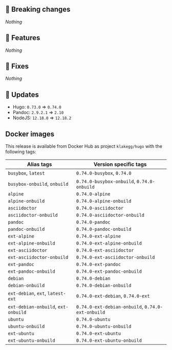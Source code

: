 ## :loudspeaker: Breaking changes

*Nothing*


## :tada: Features

*Nothing*


## :bug: Fixes

*Nothing*


## :heartbeat: Updates

* Hugo: `0.73.0` => `0.74.0`
* Pandoc: `2.9.2.1` => `2.10`
* NodeJS: `12.18.0` => `12.18.2`

## Docker images

This release is available from Docker Hub as project `klakegg/hugo` with the following tags:

| Alias tags                   | Version specific tags                      |
| ---------------------------- | ------------------------------------------ |
| `busybox`, `latest`          | `0.74.0-busybox`, `0.74.0`                 |
| `busybox-onbuild`, `onbuild` | `0.74.0-busybox-onbuild`, `0.74.0-onbuild` |
| `alpine`                     | `0.74.0-alpine`                            |
| `alpine-onbuild`             | `0.74.0-alpine-onbuild`                    |
| `asciidoctor`                | `0.74.0-asciidoctor`                       |
| `asciidoctor-onbuild`        | `0.74.0-asciidoctor-onbuild`               |
| `pandoc`                     | `0.74.0-pandoc`                            |
| `pandoc-onbuild`             | `0.74.0-pandoc-onbuild`                    |
| `ext-alpine`                 | `0.74.0-ext-alpine`                        |
| `ext-alpine-onbuild`         | `0.74.0-ext-alpine-onbuild`                |
| `ext-asciidoctor`            | `0.74.0-ext-asciidoctor`                   |
| `ext-asciidoctor-onbuild`    | `0.74.0-ext-asciidoctor-onbuild`           |
| `ext-pandoc`                 | `0.74.0-ext-pandoc`                        |
| `ext-pandoc-onbuild`         | `0.74.0-ext-pandoc-onbuild`                |
| `debian`                     | `0.74.0-debian`                            |
| `debian-onbuild`             | `0.74.0-debian-onbuild`                    |
| `ext-debian`, `ext`, `latest-ext` | `0.74.0-ext-debian`, `0.74.0-ext`     |
| `ext-debian-onbuild`, `ext-onbuild` | `0.74.0-ext-debian-onbuild`, `0.74.0-ext-onbuild` |
| `ubuntu`                     | `0.74.0-ubuntu`                            |
| `ubuntu-onbuild`             | `0.74.0-ubuntu-onbuild`                    |
| `ext-ubuntu`                 | `0.74.0-ext-ubuntu`                        |
| `ext-ubuntu-onbuild`         | `0.74.0-ext-ubuntu-onbuild`                |
